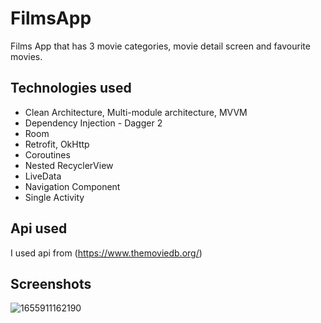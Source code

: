 # FilmsApp

Films App that has 3 movie categories, movie detail screen and favourite movies.

## Technologies used

- Clean Architecture, Multi-module architecture, MVVM
- Dependency Injection - Dagger 2
- Room
- Retrofit, OkHttp
- Coroutines
- Nested RecyclerView
- LiveData
- Navigation Component
- Single Activity


## Api used

I used api from (https://www.themoviedb.org/)


## Screenshots

![1655911162190](https://user-images.githubusercontent.com/94394251/175069487-4774461d-8f54-4b27-936a-c617d34a30e1.jpg)
